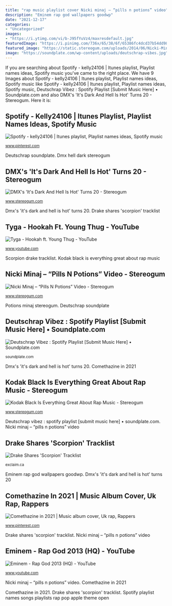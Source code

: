 ```yaml
---
title: "rap music playlist cover Nicki minaj – “pills n potions” video"
description: "Eminem rap god wallpapers goodwp"
date: "2021-12-17"
categories:
- "Uncategorized"
images:
- "https://i.ytimg.com/vi/b-J95fYuVz4/maxresdefault.jpg"
featuredImage: "https://i.pinimg.com/736x/65/38/6f/65386fc4dcd37b54dd98ea86c588a072.jpg"
featured_image: "https://static.stereogum.com/uploads/2014/06/Nicki-Minaj-Pills-N-Potions-video-compressed.jpg"
image: "https://soundplate.com/wp-content/uploads/deutschrap-vibes.jpg"
---
```


If you are searching about Spotify - kelly24106 | Itunes playlist, Playlist names ideas, Spotify music you've came to the right place. We have 9 Images about Spotify - kelly24106 | Itunes playlist, Playlist names ideas, Spotify music like Spotify - kelly24106 | Itunes playlist, Playlist names ideas, Spotify music, Deutschrap Vibez : Spotify Playlist [Submit Music Here] • Soundplate.com and also DMX&#039;s &#039;It&#039;s Dark And Hell Is Hot&#039; Turns 20 - Stereogum. Here it is:

## Spotify - Kelly24106 | Itunes Playlist, Playlist Names Ideas, Spotify Music

![Spotify - kelly24106 | Itunes playlist, Playlist names ideas, Spotify music](https://i.pinimg.com/736x/65/38/6f/65386fc4dcd37b54dd98ea86c588a072.jpg "Tyga thug young ft hookah")

<small>www.pinterest.com</small>

Deutschrap soundplate. Dmx hell dark stereogum

## DMX&#039;s &#039;It&#039;s Dark And Hell Is Hot&#039; Turns 20 - Stereogum

![DMX&#039;s &#039;It&#039;s Dark And Hell Is Hot&#039; Turns 20 - Stereogum](https://static.stereogum.com/uploads/2018/05/DMX-Its-Dark-And-Hell-Is-Hot-1525977372-608x611.jpeg "Drake shares &#039;scorpion&#039; tracklist")

<small>www.stereogum.com</small>

Dmx&#039;s &#039;it&#039;s dark and hell is hot&#039; turns 20. Drake shares &#039;scorpion&#039; tracklist

## Tyga - Hookah Ft. Young Thug - YouTube

![Tyga - Hookah ft. Young Thug - YouTube](https://i.ytimg.com/vi/b-J95fYuVz4/maxresdefault.jpg "Spotify playlist names songs playlists rap pop apple theme open")

<small>www.youtube.com</small>

Scorpion drake tracklist. Kodak black is everything great about rap music

## Nicki Minaj – “Pills N Potions” Video - Stereogum

![Nicki Minaj – “Pills N Potions” Video - Stereogum](https://static.stereogum.com/uploads/2014/06/Nicki-Minaj-Pills-N-Potions-video-compressed.jpg "Comethazine in 2021")

<small>www.stereogum.com</small>

Potions minaj stereogum. Deutschrap soundplate

## Deutschrap Vibez : Spotify Playlist [Submit Music Here] • Soundplate.com

![Deutschrap Vibez : Spotify Playlist [Submit Music Here] • Soundplate.com](https://soundplate.com/wp-content/uploads/deutschrap-vibes.jpg "Nicki minaj – “pills n potions” video")

<small>soundplate.com</small>

Dmx&#039;s &#039;it&#039;s dark and hell is hot&#039; turns 20. Comethazine in 2021

## Kodak Black Is Everything Great About Rap Music - Stereogum

![Kodak Black Is Everything Great About Rap Music - Stereogum](https://static.stereogum.com/uploads/2016/06/Kodak-Black-608x576.jpg "Tyga thug young ft hookah")

<small>www.stereogum.com</small>

Deutschrap vibez : spotify playlist [submit music here] • soundplate.com. Nicki minaj – “pills n potions” video

## Drake Shares &#039;Scorpion&#039; Tracklist

![Drake Shares &#039;Scorpion&#039; Tracklist](http://exclaim.ca/images/scorpiontracks.jpg "Deutschrap vibez : spotify playlist [submit music here] • soundplate.com")

<small>exclaim.ca</small>

Eminem rap god wallpapers goodwp. Dmx&#039;s &#039;it&#039;s dark and hell is hot&#039; turns 20

## Comethazine In 2021 | Music Album Cover, Uk Rap, Rappers

![Comethazine in 2021 | Music album cover, Uk rap, Rappers](https://i.pinimg.com/736x/5c/e4/b4/5ce4b4a6d3184a80bf53b0e850a56195.jpg "Scorpion drake tracklist")

<small>www.pinterest.com</small>

Drake shares &#039;scorpion&#039; tracklist. Nicki minaj – “pills n potions” video

## Eminem - Rap God 2013 (HQ) - YouTube

![Eminem - Rap God 2013 (HQ) - YouTube](https://i.ytimg.com/vi/gBwhudqU3yM/maxresdefault.jpg "Tyga thug young ft hookah")

<small>www.youtube.com</small>

Nicki minaj – “pills n potions” video. Comethazine in 2021

Comethazine in 2021. Drake shares &#039;scorpion&#039; tracklist. Spotify playlist names songs playlists rap pop apple theme open
